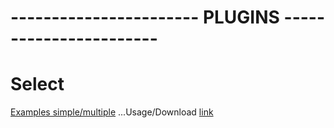 # ----------------------- PLUGINS -----------------------

# Select
[Examples simple/multiple](https://developer.snapappointments.com/bootstrap-select/examples/)
...Usage/Download [link](https://developer.snapappointments.com/bootstrap-select/)
